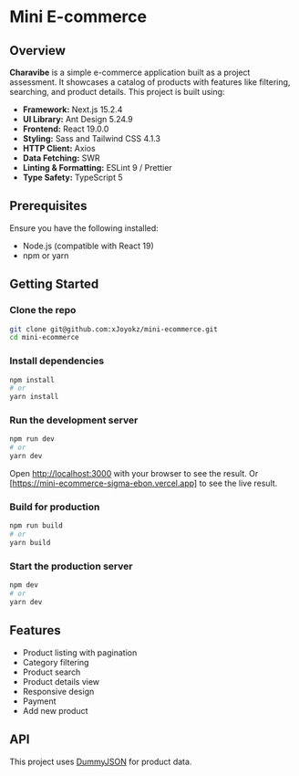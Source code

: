 # Mini E-commerce

## Overview

**Charavibe** is a simple e-commerce application built as a project assessment. It showcases a catalog of products with features like filtering, searching, and product details. This project is built using:

- **Framework:** Next.js 15.2.4
- **UI Library:** Ant Design 5.24.9
- **Frontend:** React 19.0.0
- **Styling:** Sass and Tailwind CSS 4.1.3
- **HTTP Client:** Axios
- **Data Fetching:** SWR
- **Linting & Formatting:** ESLint 9 / Prettier
- **Type Safety:** TypeScript 5

## Prerequisites

Ensure you have the following installed:

- Node.js (compatible with React 19)
- npm or yarn

## Getting Started

### Clone the repo

```bash
git clone git@github.com:xJoyokz/mini-ecommerce.git
cd mini-ecommerce
```

### Install dependencies

```bash
npm install
# or
yarn install
```

### Run the development server

```bash
npm run dev
# or
yarn dev
```

Open [http://localhost:3000](http://localhost:3000) with your browser to see the result.
Or [https://mini-ecommerce-sigma-ebon.vercel.app] to see the live result.

### Build for production

```bash
npm run build
# or
yarn build
```

### Start the production server

```bash
npm dev
# or
yarn dev
```

## Features

- Product listing with pagination
- Category filtering
- Product search
- Product details view
- Responsive design
- Payment
- Add new product

## API

This project uses [DummyJSON](https://dummyjson.com/) for product data.
